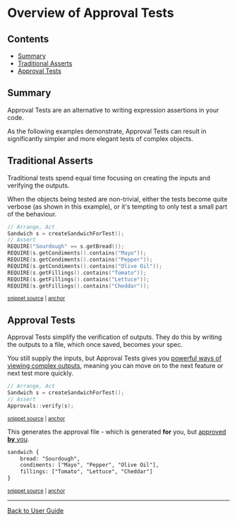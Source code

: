 <!--
GENERATED FILE - DO NOT EDIT
This file was generated by [MarkdownSnippets](https://github.com/SimonCropp/MarkdownSnippets).
Source File: /doc/mdsource/Overview.source.md
To change this file edit the source file and then execute ./run_markdown_templates.sh.
-->

<a id="top"></a>

# Overview of Approval Tests

<!-- toc -->
## Contents

  * [Summary](#summary)
  * [Traditional Asserts](#traditional-asserts)
  * [Approval Tests](#approval-tests)<!-- endtoc -->

## Summary

Approval Tests are an alternative to writing expression assertions in your code.

As the following examples demonstrate, Approval Tests can result in significantly simpler and more elegant tests of complex objects.

## Traditional Asserts

Traditional tests spend equal time focusing on creating the inputs and verifying the outputs. 

When the objects being tested are non-trivial, either the tests become quite verbose (as shown in this example), or it's tempting to only test a small part of the behaviour.

<!-- snippet: sandwich_example_with_requires -->
<a id='snippet-sandwich_example_with_requires'/></a>
```cpp
// Arrange, Act
Sandwich s = createSandwichForTest();
// Assert
REQUIRE("Sourdough" == s.getBread());
REQUIRE(s.getCondiments().contains("Mayo"));
REQUIRE(s.getCondiments().contains("Pepper"));
REQUIRE(s.getCondiments().contains("Olive Oil"));
REQUIRE(s.getFillings().contains("Tomato"));
REQUIRE(s.getFillings().contains("Lettuce"));
REQUIRE(s.getFillings().contains("Cheddar"));
```
<sup><a href='/tests/DocTest_Tests/docs/OverviewExamples.cpp#L89-L100' title='File snippet `sandwich_example_with_requires` was extracted from'>snippet source</a> | <a href='#snippet-sandwich_example_with_requires' title='Navigate to start of snippet `sandwich_example_with_requires`'>anchor</a></sup>
<!-- endsnippet -->

## Approval Tests

Approval Tests simplify the verification of outputs. They do this by writing the outputs to a file, which once saved, becomes your spec.

You still supply the inputs, but Approval Tests gives you [powerful ways of viewing complex outputs](/doc/Reporters.md#top), meaning you can move on to the next feature or next test more quickly.

<!-- snippet: sandwich_example_with_approvals -->
<a id='snippet-sandwich_example_with_approvals'/></a>
```cpp
// Arrange, Act
Sandwich s = createSandwichForTest();
// Assert
Approvals::verify(s);
```
<sup><a href='/tests/DocTest_Tests/docs/OverviewExamples.cpp#L105-L110' title='File snippet `sandwich_example_with_approvals` was extracted from'>snippet source</a> | <a href='#snippet-sandwich_example_with_approvals' title='Navigate to start of snippet `sandwich_example_with_approvals`'>anchor</a></sup>
<!-- endsnippet -->

This generates the approval file - which is generated **for** you, but [approved **by** you](/doc/ApprovingResults.md#top).

<!-- snippet: OverviewExamples.SandwichExampleWithApprovals.approved.txt -->
<a id='snippet-OverviewExamples.SandwichExampleWithApprovals.approved.txt'/></a>
```txt
sandwich {
    bread: "Sourdough",
    condiments: ["Mayo", "Pepper", "Olive Oil"],
    fillings: ["Tomato", "Lettuce", "Cheddar"]
}
```
<sup><a href='/tests/DocTest_Tests/docs/approval_tests/OverviewExamples.SandwichExampleWithApprovals.approved.txt#L1-L5' title='File snippet `OverviewExamples.SandwichExampleWithApprovals.approved.txt` was extracted from'>snippet source</a> | <a href='#snippet-OverviewExamples.SandwichExampleWithApprovals.approved.txt' title='Navigate to start of snippet `OverviewExamples.SandwichExampleWithApprovals.approved.txt`'>anchor</a></sup>
<!-- endsnippet -->

---

[Back to User Guide](/doc/README.md#top)
